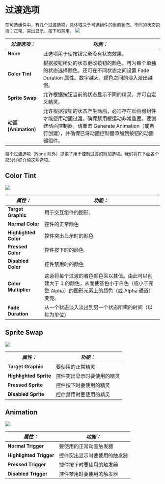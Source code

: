 # 过渡选项
在可选组件中，有几个过渡选项，具体取决于可选组件的当前状态。不同的状态包括：正常、突出显示、按下和禁用。
![](https://docs.unity3d.com/cn/2022.3/uploads/Main/UI_SelectableTransition.png)

|**_过渡选项：_**|**_功能：_**|
|---|---|
|**None**|此选项用于使按钮完全没有状态效果。|
|**Color Tint**|根据按钮所处的状态更改按钮的颜色。可为每个单独的状态选择颜色。还可在不同状态之间设置 Fade Duration 属性。数字越大，颜色之间的淡入淡出越慢。|
|**Sprite Swap**|允许根据按钮当前的状态显示不同的精灵，并可自定义精灵。|
|**动画 (Animation)**|允许根据按钮的状态产生动画，必须存在动画器组件才能使用动画过渡。确保禁用根运动非常重要。要创建动画控制器，请单击 Generate Animation（或自行创建），并确保已将动画控制器添加到按钮的动画器组件。|

每个过渡选项（None 除外）提供了用于控制过渡的附加选项。我们将在下面各个部分详细介绍这些选项。

## Color Tint
![](https://docs.unity3d.com/cn/2022.3/uploads/Main/UI_SelectableColorTint.png)

|**_属性：_**|**_功能：_**|
|---|---|
|**Target Graphic**|用于交互组件的图形。|
|**Normal Color**|控件的正常颜色|
|**Highlighted Color**|控件突出显示时的颜色|
|**Pressed Color**|控件按下时的颜色|
|**Disabled Color**|控件禁用时的颜色|
|**Color Multiplier**|这会将每个过渡的着色颜色乘以其值。由此可以创建大于 1 的颜色，从而使基色小于白色（或小于完整 Alpha）的图形元素上的颜色（或 Alpha 通道）变亮。|
|**Fade Duration**|从一个状态淡入淡出到另一个状态所需的时间（以秒为单位）|

## Sprite Swap
![](https://docs.unity3d.com/cn/2022.3/uploads/Main/UI_SelectableSpriteSwap.png)

|**_属性：_**|**_功能：_**|
|---|---|
|**Target Graphic**|要使用的正常精灵|
|**Highlighted Sprite**|控件突出显示时要使用的精灵|
|**Pressed Sprite**|控件按下时要使用的精灵|
|**Disabled Sprite**|控件禁用时要使用的精灵|

## Animation
![](https://docs.unity3d.com/cn/2022.3/uploads/Main/UI_SelectableAnimation.png)

|**_属性：_**|**_功能：_**|
|---|---|
|**Normal Trigger**|要使用的正常动画触发器|
|**Highlighted Trigger**|控件突出显示时要使用的触发器|
|**Pressed Trigger**|控件按下时要使用的触发器|
|**Disabled Trigger**|控件禁用时要使用的触发器|
